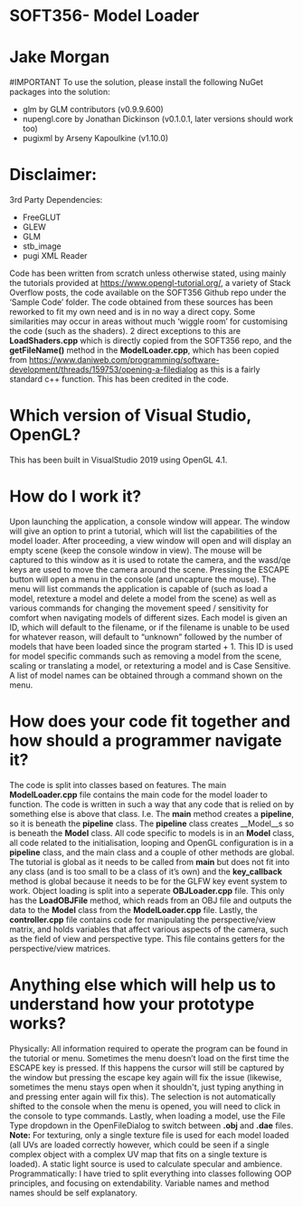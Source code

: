 # __SOFT356- Model Loader__
# Jake Morgan


#IMPORTANT
To use the solution, please install the following NuGet packages into the solution:
- glm by GLM contributors (v0.9.9.600)
- nupengl.core by Jonathan Dickinson (v0.1.0.1, later versions should work too)
- pugixml by Arseny Kapoulkine (v1.10.0)


# Disclaimer:
3rd Party Dependencies:
- FreeGLUT
- GLEW
- GLM
- stb_image
- pugi XML Reader

Code has been written from scratch unless otherwise stated, using mainly the tutorials provided at https://www.opengl-tutorial.org/, a variety of Stack Overflow posts, the code available on the SOFT356 Github repo under the ‘Sample Code’ folder.
The code obtained from these sources has been reworked to fit my own need and is in no way a direct copy. Some similarities may occur in areas without much ‘wiggle room’ for customising the code (such as the shaders).
2 direct exceptions to this are __LoadShaders.cpp__ which is directly copied from the SOFT356 repo, and the __getFileName()__ method in the __ModelLoader.cpp__, which has been copied from https://www.daniweb.com/programming/software-development/threads/159753/opening-a-filedialog as this is a fairly standard c++ function. This has been credited in the code.
# Which version of Visual Studio, OpenGL?
This has been built in VisualStudio 2019 using OpenGL 4.1.
# How do I work it?
Upon launching the application, a console window will appear. The window will give an option to print a tutorial, which will list the capabilities of the model loader. After proceeding, a view window will open and will display an empty scene (keep the console window in view). The mouse will be captured to this window as it is used to rotate the camera, and the wasd/qe keys are used to move the camera around the scene. Pressing the ESCAPE button will open a menu in the console (and uncapture the mouse). The menu will list commands the application is capable of (such as load a model, retexture a model and delete a model from the scene) as well as various commands for changing the movement speed / sensitivity for comfort when navigating models of different sizes.
Each model is given an ID, which will default to the filename, or if the filename is unable to be used for whatever reason, will default to “unknown” followed by the number of models that have been loaded since the program started + 1. This ID is used for model specific commands such as removing a model from the scene, scaling or translating a model, or retexturing a model and is Case Sensitive. A list of model names can be obtained through a command shown on the menu.
# How does your code fit together and how should a programmer navigate it?
The code is split into classes based on features.
The main __ModelLoader.cpp__ file contains the main code for the model loader to function. The code is written in such a way that any code that is relied on by something else is above that class. I.e. The __main__ method creates a __pipeline__, so it is beneath the __pipeline__ class. The __pipeline__ class creates __Model__s so is beneath the __Model__ class. All code specific to models is in an __Model__ class, all code related to the initialisation, looping and OpenGL configuration is in a __pipeline__ class, and the main class and a couple of other methods are global. The tutorial is global as it needs to be called from __main__ but does not fit into any class (and is too small to be a class of it’s own) and the __key\_callback__ method is global because it needs to be for the GLFW key event system to work.
Object loading is split into a seperate __OBJLoader.cpp__ file. This only has the __LoadOBJFile__ method, which reads from an OBJ file and outputs the data to the __Model__ class from the __ModelLoader.cpp__ file.
Lastly, the __controller.cpp__ file contains code for manipulating the perspective/view matrix, and holds variables that affect various aspects of the camera, such as the field of view and perspective type. This file contains getters for the perspective/view matrices.
# Anything else which will help us to understand how your prototype works?
Physically: All information required to operate the program can be found in the tutorial or menu. Sometimes the menu doesn’t load on the first time the ESCAPE key is pressed. If this happens the cursor will still be captured by the window but pressing the escape key again will fix the issue (likewise, sometimes the menu stays open when it shouldn't, just typing anything in and pressing enter again will fix this). The selection is not automatically shifted to the console when the menu is opened, you will need to click in the console to type commands. Lastly, when loading a model, use the File Type dropdown in the OpenFileDialog to switch between __.obj__ and __.dae__ files. __Note:__ For texturing, only a single texture file is used for each model loaded (all UVs are loaded correctly however, which could be seen if a single complex object with a complex UV map that fits on a single texture is loaded). A static light source is used to calculate specular and ambience. 
Programmatically: I have tried to split everything into classes following OOP principles, and focusing on extendability. Variable names and method names should be self explanatory.
